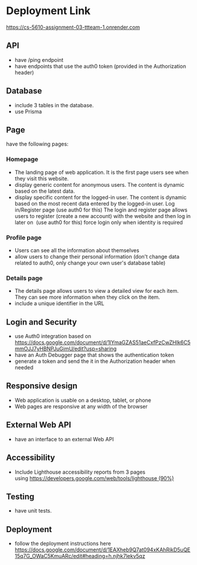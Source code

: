 # Deployment Link
https://cs-5610-assignment-03-ttteam-1.onrender.com

## API 
- have /ping endpoint
- have endpoints that use the auth0 token (provided in the Authorization header)

## Database
- include 3 tables in the database.
- use Prisma

## Page
have the following pages:

### Homepage
- The landing page of web application. It is the first page users see when they visit this website.
- display generic content for anonymous users. The content is dynamic based on the latest data.
- display specific content for the logged-in user. The content is dynamic based on the most recent data entered by the logged-in user.
Log in/Register page (use auth0 for this)
The login and register page allows users to register (create a new account) with the website and then log in later on  (use auth0 for this)
force login only when identity is required

### Profile page
- Users can see all the information about themselves
- allow users to change their personal information (don't change data related to auth0, only change your own user's database table)

### Details page
- The details page allows users to view a detailed view for each item. They can see more information when they click on the item.
- include a unique identifier in the URL

## Login and Security
- use Auth0 integration based on https://docs.google.com/document/d/1lYmaGZAS51aeCxfPzCwZHIk6C5mmOJJ7yHBNPJuGimU/edit?usp=sharing
- have an Auth Debugger page that shows the authentication token
- generate a token and send the it in the Authorization header when needed

## Responsive design
- Web application is usable on a desktop, tablet, or phone
- Web pages are responsive at any width of the browser

## External Web API
- have an interface to an external Web API

## Accessibility
- Include Lighthouse accessibility reports from 3 pages using https://developers.google.com/web/tools/lighthouse (90%)

## Testing
- have unit tests.

## Deployment
- follow the deployment instructions here https://docs.google.com/document/d/1EAXheb9Q7at094xKAhRikD5uQE15q7G_OWaC5KmuARc/edit#heading=h.njhk7lekv5qz
